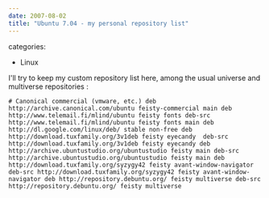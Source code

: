 ```yaml
---
date: 2007-08-02
title: "Ubuntu 7.04 - my personal repository list"
---
```








categories:
- Linux


I'll try to keep my custom repository list here, among the usual universe and multiverse repositories :

`# Canonical commercial (vmware, etc.)
deb http://archive.canonical.com/ubuntu feisty-commercial main
deb http://www.telemail.fi/mlind/ubuntu feisty fonts
deb-src http://www.telemail.fi/mlind/ubuntu feisty fonts main
deb http://dl.google.com/linux/deb/ stable non-free
deb http://download.tuxfamily.org/3v1deb feisty eyecandy 
deb-src http://download.tuxfamily.org/3v1deb feisty eyecandy
deb http://archive.ubuntustudio.org/ubuntustudio feisty main
deb-src http://archive.ubuntustudio.org/ubuntustudio feisty main
deb http://download.tuxfamily.org/syzygy42 feisty avant-window-navigator
deb-src http://download.tuxfamily.org/syzygy42 feisty avant-window-navigator
deb http://repository.debuntu.org/ feisty multiverse
deb-src http://repository.debuntu.org/ feisty multiverse`
